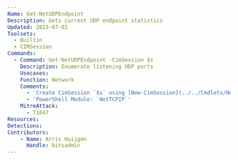 ```yaml
---
Name: Get-NetUDPEndpoint
Description: Gets current UDP endpoint statistics
Updated: 2023-07-01
Toolsets:
  - Builtin
  - CIMSession
Commands:
  - Command: Get-NetUDPEndpoint -CimSession $s
    Description: Enumerate listening UDP ports
    Usecases:
    Function: Network
    Comments:
      - 'Create CimSession `$s` using [New-CimSession](../../Cmdlets/New-CimSession/)'
      - 'PowerShell Module: `NetTCPIP`'
    MitreAttack:
      - T1047
Resources:
Detections:
Contributors:
    - Name: Arris Huijgen
      Handle: bitsadmin
---
```

